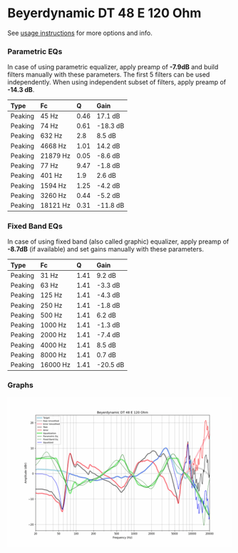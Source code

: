 # Beyerdynamic DT 48 E 120 Ohm
See [usage instructions](https://github.com/jaakkopasanen/AutoEq#usage) for more options and info.

### Parametric EQs
In case of using parametric equalizer, apply preamp of **-7.9dB** and build filters manually
with these parameters. The first 5 filters can be used independently.
When using independent subset of filters, apply preamp of **-14.3 dB**.

| Type    | Fc       |    Q | Gain     |
|:--------|:---------|:-----|:---------|
| Peaking | 45 Hz    | 0.46 | 17.1 dB  |
| Peaking | 74 Hz    | 0.61 | -18.3 dB |
| Peaking | 632 Hz   | 2.8  | 8.5 dB   |
| Peaking | 4668 Hz  | 1.01 | 14.2 dB  |
| Peaking | 21879 Hz | 0.05 | -8.6 dB  |
| Peaking | 77 Hz    | 9.47 | -1.8 dB  |
| Peaking | 401 Hz   | 1.9  | 2.6 dB   |
| Peaking | 1594 Hz  | 1.25 | -4.2 dB  |
| Peaking | 3260 Hz  | 0.44 | -5.2 dB  |
| Peaking | 18121 Hz | 0.31 | -11.8 dB |

### Fixed Band EQs
In case of using fixed band (also called graphic) equalizer, apply preamp of **-8.7dB**
(if available) and set gains manually with these parameters.

| Type    | Fc       |    Q | Gain     |
|:--------|:---------|:-----|:---------|
| Peaking | 31 Hz    | 1.41 | 9.2 dB   |
| Peaking | 63 Hz    | 1.41 | -3.3 dB  |
| Peaking | 125 Hz   | 1.41 | -4.3 dB  |
| Peaking | 250 Hz   | 1.41 | -1.8 dB  |
| Peaking | 500 Hz   | 1.41 | 6.2 dB   |
| Peaking | 1000 Hz  | 1.41 | -1.3 dB  |
| Peaking | 2000 Hz  | 1.41 | -7.4 dB  |
| Peaking | 4000 Hz  | 1.41 | 8.5 dB   |
| Peaking | 8000 Hz  | 1.41 | 0.7 dB   |
| Peaking | 16000 Hz | 1.41 | -20.5 dB |

### Graphs
![](./Beyerdynamic%20DT%2048%20E%20120%20Ohm.png)